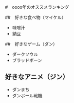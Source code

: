 #　oooo年のオススメランキング


##　好きな食べ物（マイケル）

- 味噌汁
- 納豆

##　好きなゲーム（ダン）

- ダークソウル
- ブラッドボーン

## 好きなアニメ（ジン）

- ダンまち
- ダンボール戦機


